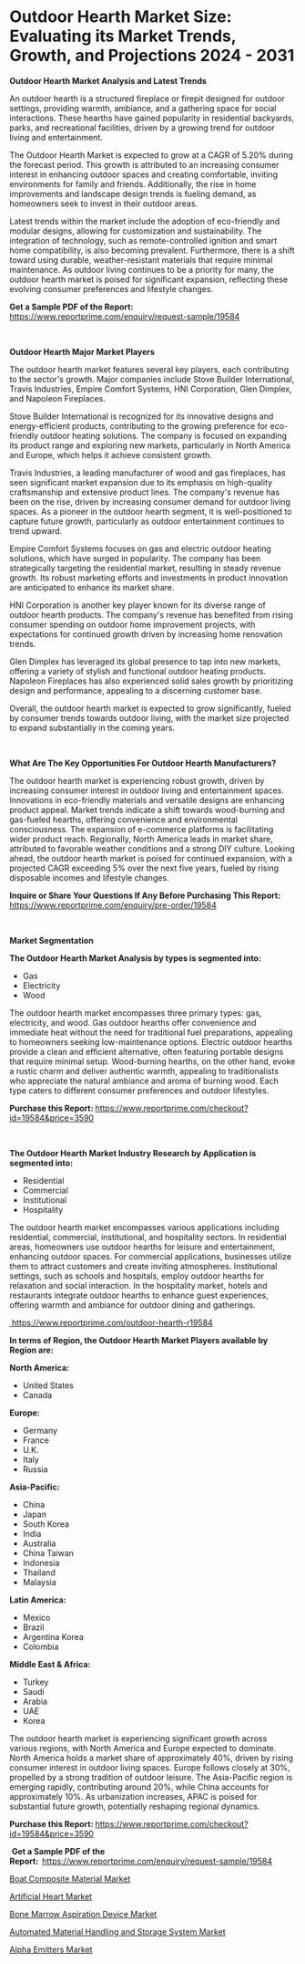 <p><h1>Outdoor Hearth Market Size: Evaluating its Market Trends, Growth, and Projections 2024 - 2031</h1></p><p><strong>Outdoor Hearth Market Analysis and Latest Trends</strong></p>
<p><p>An outdoor hearth is a structured fireplace or firepit designed for outdoor settings, providing warmth, ambiance, and a gathering space for social interactions. These hearths have gained popularity in residential backyards, parks, and recreational facilities, driven by a growing trend for outdoor living and entertainment.</p><p>The Outdoor Hearth Market is expected to grow at a CAGR of 5.20% during the forecast period. This growth is attributed to an increasing consumer interest in enhancing outdoor spaces and creating comfortable, inviting environments for family and friends. Additionally, the rise in home improvements and landscape design trends is fueling demand, as homeowners seek to invest in their outdoor areas. </p><p>Latest trends within the market include the adoption of eco-friendly and modular designs, allowing for customization and sustainability. The integration of technology, such as remote-controlled ignition and smart home compatibility, is also becoming prevalent. Furthermore, there is a shift toward using durable, weather-resistant materials that require minimal maintenance. As outdoor living continues to be a priority for many, the outdoor hearth market is poised for significant expansion, reflecting these evolving consumer preferences and lifestyle changes.</p></p>
<p><strong>Get a Sample PDF of the Report:&nbsp;</strong> <a href="https://www.reportprime.com/enquiry/request-sample/19584?utm_campaign=1088&utm_medium=2&utm_source=Github&utm_content=ia&utm_term=02122024&utm_id=outdoor-hearth">https://www.reportprime.com/enquiry/request-sample/19584</a></p>
<p>&nbsp;</p>
<p><strong>Outdoor Hearth Major Market Players</strong></p>
<p><p>The outdoor hearth market features several key players, each contributing to the sector's growth. Major companies include Stove Builder International, Travis Industries, Empire Comfort Systems, HNI Corporation, Glen Dimplex, and Napoleon Fireplaces. </p><p>Stove Builder International is recognized for its innovative designs and energy-efficient products, contributing to the growing preference for eco-friendly outdoor heating solutions. The company is focused on expanding its product range and exploring new markets, particularly in North America and Europe, which helps it achieve consistent growth.</p><p>Travis Industries, a leading manufacturer of wood and gas fireplaces, has seen significant market expansion due to its emphasis on high-quality craftsmanship and extensive product lines. The company's revenue has been on the rise, driven by increasing consumer demand for outdoor living spaces. As a pioneer in the outdoor hearth segment, it is well-positioned to capture future growth, particularly as outdoor entertainment continues to trend upward.</p><p>Empire Comfort Systems focuses on gas and electric outdoor heating solutions, which have surged in popularity. The company has been strategically targeting the residential market, resulting in steady revenue growth. Its robust marketing efforts and investments in product innovation are anticipated to enhance its market share.</p><p>HNI Corporation is another key player known for its diverse range of outdoor hearth products. The company's revenue has benefited from rising consumer spending on outdoor home improvement projects, with expectations for continued growth driven by increasing home renovation trends.</p><p>Glen Dimplex has leveraged its global presence to tap into new markets, offering a variety of stylish and functional outdoor heating products. Napoleon Fireplaces has also experienced solid sales growth by prioritizing design and performance, appealing to a discerning customer base.</p><p>Overall, the outdoor hearth market is expected to grow significantly, fueled by consumer trends towards outdoor living, with the market size projected to expand substantially in the coming years.</p></p>
<p>&nbsp;</p>
<p><strong>What Are The Key Opportunities For Outdoor Hearth Manufacturers?</strong></p>
<p><p>The outdoor hearth market is experiencing robust growth, driven by increasing consumer interest in outdoor living and entertainment spaces. Innovations in eco-friendly materials and versatile designs are enhancing product appeal. Market trends indicate a shift towards wood-burning and gas-fueled hearths, offering convenience and environmental consciousness. The expansion of e-commerce platforms is facilitating wider product reach. Regionally, North America leads in market share, attributed to favorable weather conditions and a strong DIY culture. Looking ahead, the outdoor hearth market is poised for continued expansion, with a projected CAGR exceeding 5% over the next five years, fueled by rising disposable incomes and lifestyle changes.</p></p>
<p><strong>Inquire or Share Your Questions If Any Before Purchasing This Report:</strong> <a href="https://www.reportprime.com/enquiry/pre-order/19584?utm_campaign=1088&utm_medium=2&utm_source=Github&utm_content=ia&utm_term=02122024&utm_id=outdoor-hearth">https://www.reportprime.com/enquiry/pre-order/19584</a></p>
<p>&nbsp;</p>
<p><strong>Market Segmentation</strong></p>
<p><strong>The Outdoor Hearth Market Analysis by types is segmented into:</strong></p>
<p><ul><li>Gas</li><li>Electricity</li><li>Wood</li></ul></p>
<p><p>The outdoor hearth market encompasses three primary types: gas, electricity, and wood. Gas outdoor hearths offer convenience and immediate heat without the need for traditional fuel preparations, appealing to homeowners seeking low-maintenance options. Electric outdoor hearths provide a clean and efficient alternative, often featuring portable designs that require minimal setup. Wood-burning hearths, on the other hand, evoke a rustic charm and deliver authentic warmth, appealing to traditionalists who appreciate the natural ambiance and aroma of burning wood. Each type caters to different consumer preferences and outdoor lifestyles.</p></p>
<p><strong>Purchase this Report:&nbsp;</strong><a href="https://www.reportprime.com/checkout?id=19584&price=3590&utm_campaign=1088&utm_medium=2&utm_source=Github&utm_content=ia&utm_term=02122024&utm_id=outdoor-hearth">https://www.reportprime.com/checkout?id=19584&price=3590</a></p>
<p>&nbsp;</p>
<p><strong>The Outdoor Hearth Market Industry Research by Application is segmented into:</strong></p>
<p><ul><li>Residential</li><li>Commercial</li><li>Institutional</li><li>Hospitality</li></ul></p>
<p><p>The outdoor hearth market encompasses various applications including residential, commercial, institutional, and hospitality sectors. In residential areas, homeowners use outdoor hearths for leisure and entertainment, enhancing outdoor spaces. For commercial applications, businesses utilize them to attract customers and create inviting atmospheres. Institutional settings, such as schools and hospitals, employ outdoor hearths for relaxation and social interaction. In the hospitality market, hotels and restaurants integrate outdoor hearths to enhance guest experiences, offering warmth and ambiance for outdoor dining and gatherings.</p></p>
<p><a href="https://www.reportprime.com/outdoor-hearth-r19584?utm_campaign=1088&utm_medium=2&utm_source=Github&utm_content=ia&utm_term=02122024&utm_id=outdoor-hearth">&nbsp;https://www.reportprime.com/outdoor-hearth-r19584</a></p>
<p><strong>In terms of Region, the Outdoor Hearth Market Players available by Region are:</strong></p>
<p>
    <p> <strong> North America: </strong>
        <ul>
            <li>United States</li>
            <li>Canada</li>
        </ul>
        </p> 
    <p> <strong> Europe: </strong>
        <ul>
            <li>Germany</li>
            <li>France</li>
            <li>U.K.</li>
            <li>Italy</li>
            <li>Russia</li>
        </ul>
        </p> 
    <p> <strong> Asia-Pacific: </strong>
        <ul>
            <li>China</li>
            <li>Japan</li>
            <li>South Korea</li>
            <li>India</li>
            <li>Australia</li>
            <li>China Taiwan</li>
            <li>Indonesia</li>
            <li>Thailand</li>
            <li>Malaysia</li>
        </ul>
        </p> 
    <p> <strong> Latin America: </strong>
        <ul>
            <li>Mexico</li>
            <li>Brazil</li>
            <li>Argentina Korea</li>
            <li>Colombia</li>
        </ul>
        </p> 
    <p> <strong> Middle East & Africa: </strong>
        <ul>
            <li>Turkey</li>
            <li>Saudi</li>
            <li>Arabia</li>
            <li>UAE</li>
            <li>Korea</li>
        </ul>
    </p>
    </p>
<p><p>The outdoor hearth market is experiencing significant growth across various regions, with North America and Europe expected to dominate. North America holds a market share of approximately 40%, driven by rising consumer interest in outdoor living spaces. Europe follows closely at 30%, propelled by a strong tradition of outdoor leisure. The Asia-Pacific region is emerging rapidly, contributing around 20%, while China accounts for approximately 10%. As urbanization increases, APAC is poised for substantial future growth, potentially reshaping regional dynamics.</p></p>
<p><strong>Purchase this Report: </strong><a href="https://www.reportprime.com/checkout?id=19584&price=3590&utm_campaign=1088&utm_medium=2&utm_source=Github&utm_content=ia&utm_term=02122024&utm_id=outdoor-hearth">https://www.reportprime.com/checkout?id=19584&price=3590</a></p>
<p>&nbsp;<strong>Get a Sample PDF of the Report:&nbsp;&nbsp;</strong><a href="https://www.reportprime.com/enquiry/request-sample/19584?utm_campaign=1088&utm_medium=2&utm_source=Github&utm_content=ia&utm_term=02122024&utm_id=outdoor-hearth">https://www.reportprime.com/enquiry/request-sample/19584</a></p>
<p><strong></strong></p>
<p><p><a href="https://issuu.com/reportprime-2/docs/boat-composite-material-market-size-2030.pptx?utm_campaign=1088&utm_medium=2&utm_source=Github&utm_content=ia&utm_term=02122024&utm_id=outdoor-hearth">Boat Composite Material Market</a></p><p><a href="https://www.linkedin.com/pulse/key-insights-forecast-artificial-heart-market-2024-2031-upjkc?utm_campaign=1088&utm_medium=2&utm_source=Github&utm_content=ia&utm_term=02122024&utm_id=outdoor-hearth">Artificial Heart Market</a></p><p><a href="https://issuu.com/reportprime-2/docs/bone-marrow-aspiration-device-market-size-2030.ppt?utm_campaign=1088&utm_medium=2&utm_source=Github&utm_content=ia&utm_term=02122024&utm_id=outdoor-hearth">Bone Marrow Aspiration Device Market</a></p><p><a href="https://www.linkedin.com/pulse/automated-material-handling-storage-system-market-outlook-am6hf?utm_campaign=1088&utm_medium=2&utm_source=Github&utm_content=ia&utm_term=02122024&utm_id=outdoor-hearth">Automated Material Handling and Storage System Market</a></p><p><a href="https://www.linkedin.com/pulse/forecasting-alpha-emitters-market-2024-2031-report-technology-y5sec?utm_campaign=1088&utm_medium=2&utm_source=Github&utm_content=ia&utm_term=02122024&utm_id=outdoor-hearth">Alpha Emitters Market</a></p></p>